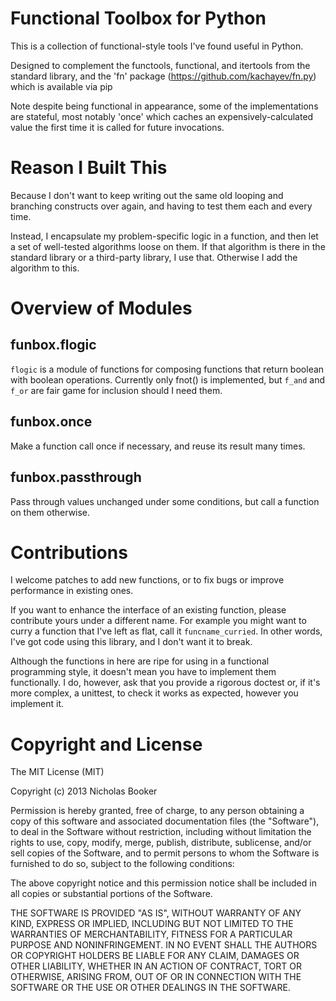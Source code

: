 # Functional Toolbox for Python

This is a collection of functional-style tools I've found useful in Python.

Designed to complement the functools, functional, and itertools from the standard library,
and the 'fn' package (https://github.com/kachayev/fn.py) which is available via pip

Note despite being functional in appearance, some of the implementations are stateful,
most notably 'once' which caches an expensively-calculated value the first time it is called
for future invocations.

# Reason I Built This

Because I don't want to keep writing out the same old looping and branching constructs
over again, and having to test them each and every time.

Instead, I encapsulate my problem-specific logic in a function, and
then let a set of well-tested algorithms loose on them.
If that algorithm is there in the standard library or a third-party library,
I use that.  Otherwise I add the algorithm to this.

# Overview of Modules

## funbox.flogic

`flogic` is a module of functions for composing functions that return boolean with boolean
operations.  Currently only fnot() is implemented, but `f_and` and `f_or` are
fair game for inclusion should I need them.

## funbox.once

Make a function call once if necessary, and reuse its result many times.

## funbox.passthrough

Pass through values unchanged under some conditions, but call a function on them
otherwise.


# Contributions

I welcome patches to add new functions, or to fix bugs or improve performance in existing ones.

If you want to enhance the interface of an existing function, please contribute
yours under a different name.  For example you might want to curry a function
that I've left as flat, call it `funcname_curried`.  In other words, I've got code
using this library, and I don't want it to break.

Although the functions in here are ripe for using in a functional programming
style, it doesn't mean you have to implement them functionally.
I do, however, ask that you provide a rigorous doctest or, if it's more complex, a unittest,
to check it works as expected, however you implement it.


# Copyright and License

The MIT License (MIT)

Copyright (c) 2013 Nicholas Booker

Permission is hereby granted, free of charge, to any person obtaining a copy
of this software and associated documentation files (the "Software"), to deal
in the Software without restriction, including without limitation the rights
to use, copy, modify, merge, publish, distribute, sublicense, and/or sell
copies of the Software, and to permit persons to whom the Software is
furnished to do so, subject to the following conditions:

The above copyright notice and this permission notice shall be included in
all copies or substantial portions of the Software.

THE SOFTWARE IS PROVIDED "AS IS", WITHOUT WARRANTY OF ANY KIND, EXPRESS OR
IMPLIED, INCLUDING BUT NOT LIMITED TO THE WARRANTIES OF MERCHANTABILITY,
FITNESS FOR A PARTICULAR PURPOSE AND NONINFRINGEMENT. IN NO EVENT SHALL THE
AUTHORS OR COPYRIGHT HOLDERS BE LIABLE FOR ANY CLAIM, DAMAGES OR OTHER
LIABILITY, WHETHER IN AN ACTION OF CONTRACT, TORT OR OTHERWISE, ARISING FROM,
OUT OF OR IN CONNECTION WITH THE SOFTWARE OR THE USE OR OTHER DEALINGS IN
THE SOFTWARE.
